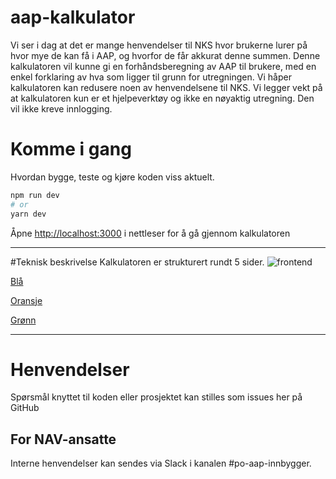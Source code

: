 # aap-kalkulator
Vi ser i dag at det er mange henvendelser til NKS hvor brukerne lurer på hvor mye de kan få i AAP, og hvorfor de får akkurat denne summen. Denne kalkulatoren vil kunne gi en forhåndsberegning av AAP til brukere, med en enkel forklaring av hva som ligger til grunn for utregningen. Vi håper kalkulatoren kan redusere noen av henvendelsene til NKS. Vi legger vekt på at kalkulatoren kun er et hjelpeverktøy og ikke en nøyaktig utregning. Den vil ikke kreve innlogging. 

# Komme i gang

Hvordan bygge, teste og kjøre koden viss aktuelt.

```bash
npm run dev
# or
yarn dev
```
Åpne [http://localhost:3000](http://localhost:3000) i nettleser for å gå gjennom kalkulatoren

---

#Teknisk beskrivelse
Kalkulatoren er strukturert rundt 5 sider.
![frontend](https://user-images.githubusercontent.com/4377955/190972181-75a44980-846f-4db9-bc46-4f17e2d8c6f7.png)

[Blå](https://github.com/navikt/aap-kalkulator-frontend/blob/main/pages/index.tsx)

[Oransje](https://github.com/navikt/aap-kalkulator-frontend/tree/main/components/questions)

[Grønn](https://github.com/navikt/aap-kalkulator-frontend/blob/main/pages/resultat.tsx)


---

# Henvendelser

Spørsmål knyttet til koden eller prosjektet kan stilles som issues her på GitHub

## For NAV-ansatte

Interne henvendelser kan sendes via Slack i kanalen #po-aap-innbygger.

